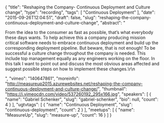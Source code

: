 {
  "title": "Reshaping the Company- Continuous Deployment and Culture change",
  "type": "recording",
  "tags": [
    "Continuous Deployment"
  ],
  "date": "2015-09-26T12:04:51",
  "draft": false,
  "slug": "reshaping-the-company-continuous-deployment-and-culture-change",
  "abstract": "<p>From the idea to the consumer as fast as possible, that’s what everybody these days wants. To help achieve this a company producing mission critical software needs to embrace continuous deployment and build up the corresponding deployment pipeline. But beware, that is not enough! To be successful a culture change throughout the company is needed. This include top management equally as any engineers working on the floor. In this talk I want to point out and discuss the most obvious areas affected and suggest possible steps on how to implement these changes.\r\n</p>",
  "vimeo": "140647861",
  "moreinfo": "http://measureup2015.azurewebsites.net/reshaping-the-company-continuous-deployment-and-culture-change/",
  "thumbnail": "https://i.vimeocdn.com/video/537260192_295x166.jpg",
  "speakers": [
    {
      "name": "Gabriel Schenker",
      "slug": "gabriel-schenker",
      "bio": null,
      "count": 4
    }
  ],
  "ugtvtags": [
    {
      "name": "Continuous Deployment",
      "slug": "continuous-deployment",
      "count": 2
    }
  ],
  "meetups": [
    {
      "name": "MeasureUp",
      "slug": "measure-up",
      "count": 16
    }
  ]
}